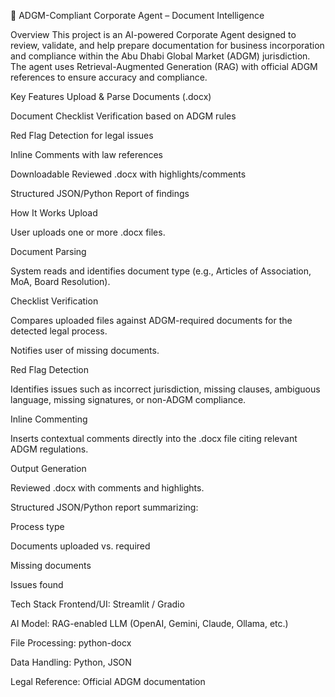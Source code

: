 📄 ADGM-Compliant Corporate Agent – Document Intelligence

Overview
This project is an AI-powered Corporate Agent designed to review, validate, and help prepare documentation for business incorporation and compliance within the Abu Dhabi Global Market (ADGM) jurisdiction.
The agent uses Retrieval-Augmented Generation (RAG) with official ADGM references to ensure accuracy and compliance.

Key Features
Upload & Parse Documents (.docx)

Document Checklist Verification based on ADGM rules

Red Flag Detection for legal issues

Inline Comments with law references

Downloadable Reviewed .docx with highlights/comments

Structured JSON/Python Report of findings

How It Works
Upload

User uploads one or more .docx files.

Document Parsing

System reads and identifies document type (e.g., Articles of Association, MoA, Board Resolution).

Checklist Verification

Compares uploaded files against ADGM-required documents for the detected legal process.

Notifies user of missing documents.

Red Flag Detection

Identifies issues such as incorrect jurisdiction, missing clauses, ambiguous language, missing signatures, or non-ADGM compliance.

Inline Commenting

Inserts contextual comments directly into the .docx file citing relevant ADGM regulations.

Output Generation

Reviewed .docx with comments and highlights.

Structured JSON/Python report summarizing:

Process type

Documents uploaded vs. required

Missing documents

Issues found

Tech Stack
Frontend/UI: Streamlit / Gradio

AI Model: RAG-enabled LLM (OpenAI, Gemini, Claude, Ollama, etc.)

File Processing: python-docx

Data Handling: Python, JSON

Legal Reference: Official ADGM documentation
